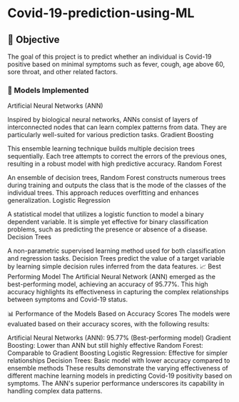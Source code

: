 # Covid-19-prediction-using-ML

## 🎯 Objective
The goal of this project is to predict whether an individual is Covid-19 positive based on minimal symptoms such as fever, cough, age above 60, sore throat, and other related factors.

### 🚀 Models Implemented

Artificial Neural Networks (ANN)

Inspired by biological neural networks, ANNs consist of layers of interconnected nodes that can learn complex patterns from data. They are particularly well-suited for various prediction tasks.
Gradient Boosting

This ensemble learning technique builds multiple decision trees sequentially. Each tree attempts to correct the errors of the previous ones, resulting in a robust model with high predictive accuracy.
Random Forest

An ensemble of decision trees, Random Forest constructs numerous trees during training and outputs the class that is the mode of the classes of the individual trees. This approach reduces overfitting and enhances generalization.
Logistic Regression

A statistical model that utilizes a logistic function to model a binary dependent variable. It is simple yet effective for binary classification problems, such as predicting the presence or absence of a disease.
Decision Trees

A non-parametric supervised learning method used for both classification and regression tasks. Decision Trees predict the value of a target variable by learning simple decision rules inferred from the data features.
📈 Best Performing Model
The Artificial Neural Network (ANN) emerged as the best-performing model, achieving an accuracy of 95.77%. This high accuracy highlights its effectiveness in capturing the complex relationships between symptoms and Covid-19 status.

📊 Performance of the Models Based on Accuracy Scores
The models were evaluated based on their accuracy scores, with the following results:

Artificial Neural Networks (ANN): 95.77% (Best-performing model)
Gradient Boosting: Lower than ANN but still highly effective
Random Forest: Comparable to Gradient Boosting
Logistic Regression: Effective for simpler relationships
Decision Trees: Basic model with lower accuracy compared to ensemble methods
These results demonstrate the varying effectiveness of different machine learning models in predicting Covid-19 positivity based on symptoms. The ANN's superior performance underscores its capability in handling complex data patterns.

